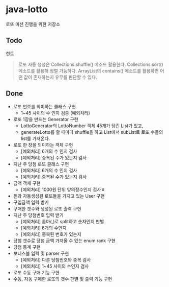 # java-lotto
로또 미션 진행을 위한 저장소

## Todo




힌트
>로또 자동 생성은 Collections.shuffle() 메소드 활용한다.
 Collections.sort() 메소드를 활용해 정렬 가능하다.
 ArrayList의 contains() 메소드를 활용하면 어떤 값이 존재하는지 유무를 판단할 수 있다.
 

## Done
- 로또 번호를 의미하는 클래스 구현
    + 1~45 사이의 수 인지 검증 (예외처리)
- 로또 1장을 만드는 Generator 구현
    + LottoGenerator의 LottoNumber 객체 45개가 담긴 List가 있고,
    + generateLotto를 할 때마다 shuffle을 하고 List에서 subList로 로또 수들의 list를 가져온다.
 - 로또 한 장을 의미하는 객체 구현
     + [예외처리] 6개의 수 인지 검사
     + [예외처리] 중복된 수가 있는지 검사
 - 지난 주 당첨 로또 클래스 구현
    + [예외처리] 6개의 수 인지 검사
    + [예외처리] 중복된 수가 있는지 검사
 - 금액 객체 구현
    + [예외처리] 1000원 단위 양의정수인지 검사ㅎ
 - 돈과 자동생성된 로또들을 가지고 있는 User 구현 
 - 구입금액 입력 받기
 - 구매한 갯수와 생성된 로또 출력 구현
- 지난 주 당첨번호 입력 받기
    + [예외처리] 콤마(,)로 split하고 숫자인지 판별
    + [예외처리] 6개의 수인지
    + [예외처리] 중복된 번호가 있는지
- 당첨 갯수로 당첨 금액 가져올 수 있는 enum rank 구현
- 당첨 통계 구현
- 보너스볼 입력 및 parser 구현
    + [예외처리] 다른 당첨번호와 중복 검사
    + [예외처리] 1~45 사이의 수인지 검사
- 로또 수동 구매 기능 구현
- 수동, 자동 구매한 로또의 갯수 판별 및 출력 기능 구현
